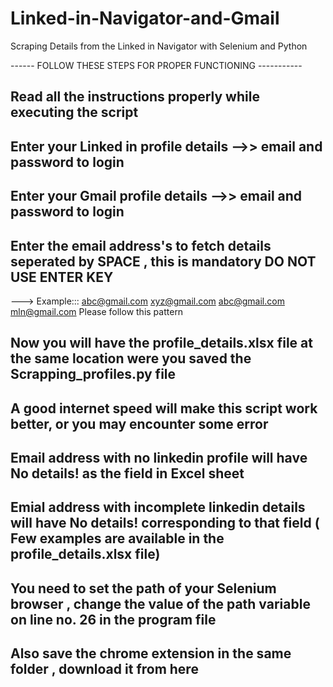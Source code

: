 # Linked-in-Navigator-and-Gmail
Scraping Details from the  Linked in Navigator with Selenium and Python


------ FOLLOW THESE STEPS FOR PROPER FUNCTIONING -----------

## Read all the instructions properly while executing the script

## Enter your Linked in profile details -->> email and password to login

## Enter your Gmail profile details -->> email and password to login

## Enter the email address's to fetch details seperated by SPACE , this is mandatory DO NOT USE ENTER KEY
   ---> Example::: abc@gmail.com xyz@gmail.com abc@gmail.com mln@gmail.com
Please follow this pattern

## Now you will have the profile_details.xlsx file at the same location were you saved the Scrapping_profiles.py file
## A good internet speed will make this script work better, or you may encounter some error
## Email address with no linkedin profile will have No details! as the field in Excel sheet
## Emial address with incomplete linkedin details will have No details! corresponding to that field ( Few examples are available in the profile_details.xlsx file)

## You need to set the path of your Selenium browser , change the value of the path variable on line no. 26 in the program file
## Also save the chrome extension in the same folder , download it from here
